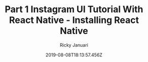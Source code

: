 ---
slug: "part1-Instagram-UI-Tutorial-With-React-Native-Installing-React-Native"
title: "Part 1 Instagram UI Tutorial With React Native - Installing React Native"
date: "2019-08-08T18:13:57.456Z"
published: false
excerpt: "part1 Instagram UI Tutorial With React Native - Installing React Native"
author: "Ricky Januari"
tags:
  - "React Native"
  - "Speed Coding"
video: https://www.youtube.com/embed/z8Ube4EZse0
---